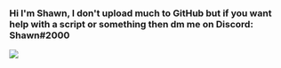 ### Hi I'm Shawn, I don't upload much to GitHub but if you want help with a script or something then dm me on Discord: Shawn#2000
![](https://komarev.com/ghpvc/?username=Fluxxx222)
<!--
**Fluxxx222/Fluxxx222** is a ✨ _special_ ✨ repository because its `README.md` (this file) appears on your GitHub profile.

Here are some ideas to get you started:

- 🔭 I’m currently working on ...
- 🌱 I’m currently learning ...
- 👯 I’m looking to collaborate on ...
- 🤔 I’m looking for help with ...
- 💬 Ask me about ...
- 📫 How to reach me: ...
- 😄 Pronouns: ...
- ⚡ Fun fact: ...
-->
